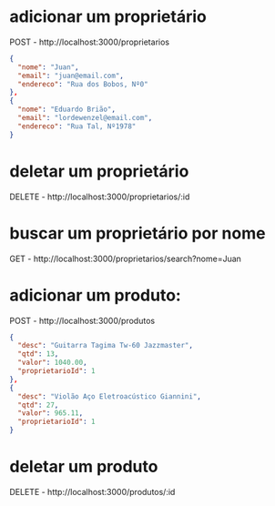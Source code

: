 # adicionar um proprietário
POST - http://localhost:3000/proprietarios
```json
{
  "nome": "Juan",
  "email": "juan@email.com",
  "endereco": "Rua dos Bobos, Nº0"
},
{
  "nome": "Eduardo Brião",
  "email": "lordewenzel@email.com",
  "endereco": "Rua Tal, Nº1978"
}
```

# deletar um proprietário
DELETE - http://localhost:3000/proprietarios/:id

# buscar um proprietário por nome
GET - http://localhost:3000/proprietarios/search?nome=Juan

# adicionar um produto:
POST - http://localhost:3000/produtos
```json
{
  "desc": "Guitarra Tagima Tw-60 Jazzmaster",
  "qtd": 13,
  "valor": 1040.00,
  "proprietarioId": 1
},
{
  "desc": "Violão Aço Eletroacústico Giannini",
  "qtd": 27,
  "valor": 965.11,
  "proprietarioId": 1
}
```

# deletar um produto
DELETE - http://localhost:3000/produtos/:id